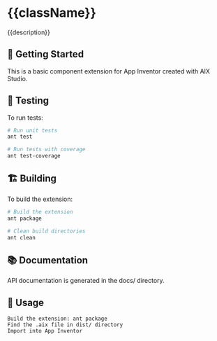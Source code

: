 # {{className}}

{{description}}

## 🚀 Getting Started

This is a basic component extension for App Inventor created with AIX Studio.

## 🧪 Testing

To run tests:

```bash
# Run unit tests
ant test

# Run tests with coverage
ant test-coverage
```
## 🏗️ Building 

To build the extension: 

```bash
# Build the extension
ant package

# Clean build directories
ant clean
```

## 📚 Documentation 

API documentation is generated in the docs/ directory. 
## 🎯 Usage 

    Build the extension: ant package
    Find the .aix file in dist/ directory
    Import into App Inventor
 
